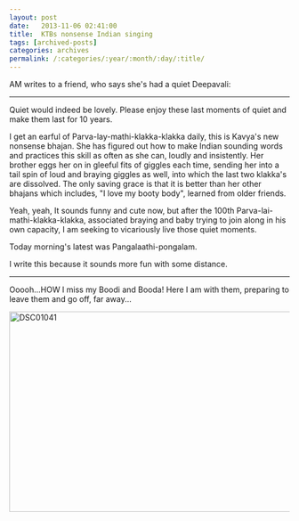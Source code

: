 ```yaml
---
layout: post
date:	2013-11-06 02:41:00
title:  KTBs nonsense Indian singing
tags: [archived-posts]
categories: archives
permalink: /:categories/:year/:month/:day/:title/
---
```

AM writes to a friend, who says she's had a quiet Deepavali:

******************

Quiet would indeed be lovely. Please enjoy these last moments of quiet and make them last for 10 years.

I get an earful of Parva-lay-mathi-klakka-klakka daily, this is Kavya's new nonsense bhajan. She has figured out how to make Indian sounding words and practices this skill as often as she can, loudly and insistently. Her brother eggs her on in gleeful fits of giggles each time, sending her into a tail spin of loud and braying giggles as well, into which the last two klakka's are dissolved. The only saving grace is that it is better than her other bhajans which includes, "I love my booty body", learned from older friends.

Yeah, yeah, It sounds funny and cute now, but after the 100th Parva-lai-mathi-klakka-klakka, associated braying and baby trying to join along in his own capacity,  I am seeking to vicariously live those quiet moments.

Today morning's latest was Pangalaathi-pongalam.

I write this because it sounds more fun with some distance.


******************

Ooooh...HOW I miss my Boodi and Booda! Here I am with them, preparing to leave them and go off, far away...

<a href="http://www.flickr.com/photos/86494503@N00/10566424263/" title="DSC01041 by mohandep, on Flickr"><img src="http://farm4.staticflickr.com/3757/10566424263_dce70c2d50_z.jpg" width="640" height="360" alt="DSC01041"></a>
